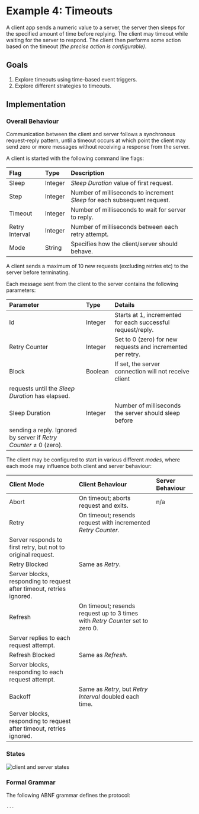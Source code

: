 # Example 4: Timeouts

A client app sends a numeric value to a server, the server then sleeps for the
specified amount of time before replying. The client may timeout while waiting
for the server to respond. The client then performs some action based on the 
timeout *(the precise action is configurable)*.

## Goals

1. Explore timeouts using time-based event triggers.
1. Explore different strategies to timeouts.

## Implementation

### Overall Behaviour

Communication between the client and server follows a synchronous request-reply 
pattern, until a timeout occurs at which point the client may send zero or more
messages without receiving a response from the server.

A client is started with the following command line flags:

| Flag           | Type    | Description                                                              |
| :------------- | :------ | :----------------------------------------------------------------------- |
| Sleep          | Integer | *Sleep Duration* value of first request.                                 |
| Step           | Integer | Number of milliseconds to increment *Sleep* for each subsequent request. |
| Timeout        | Integer | Number of milliseconds to wait for server to reply.                      |
| Retry Interval | Integer | Number of milliseconds between each retry attempt.                       |
| Mode           | String  | Specifies how the client/server should behave.                           |

A client sends a maximum of 10 new requests (excluding retries etc) to the server
before terminating.

Each message sent from the client to the server contains the following parameters:

| Parameter      | Type    | Details                                                     |
| :------------- | :------ | :---------------------------------------------------------- |
| Id             | Integer | Starts at 1, incremented for each successful request/reply. |
| Retry Counter  | Integer | Set to 0 (zero) for new requests and incremented per retry. |
| Block          | Boolean | If set, the server connection will not receive client 
requests until the *Sleep Duration* has elapsed. |
| Sleep Duration | Integer | Number of milliseconds the server should sleep before
sending a reply. Ignored by server if *Retry Counter* &ne; 0 (zero). |

The client may be configured to start in various different *modes*, where each
mode may influence both client and server behaviour:

| Client Mode     | Client Behaviour                                                              | Server Behaviour |
| :-------------- | :---------------------------------------------------------------------------- | :--------------- |
| Abort           | On timeout; aborts request and exits.                                         | n/a |
| Retry           | On timeout; resends request with incremented *Retry Counter*.                 | 
Server responds to first retry, but not to original request. |
| Retry Blocked   | Same as *Retry*.                                                              | 
Server blocks, responding to request after timeout, retries ignored. |
| Refresh         | On timeout; resends request up to 3 times with *Retry Counter* set to zero 0. | 
Server replies to each request attempt. |
| Refresh Blocked | Same as *Refresh*.                                                            | 
Server blocks, responding to each request attempt. |
| Backoff         | Same as *Retry*, but *Retry Interval* doubled each time.                      | 
Server blocks, responding to request after timeout, retries ignored. |

### States

![client and server states](../images/Timeouts-StateDiagrams.png)

### Formal Grammar

The following ABNF grammar defines the protocol:

```abnf
...
```






